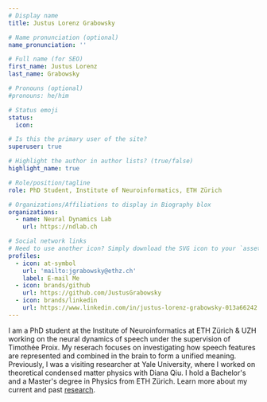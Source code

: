 ```yaml
---
# Display name
title: Justus Lorenz Grabowsky

# Name pronunciation (optional)
name_pronunciation: ''

# Full name (for SEO)
first_name: Justus Lorenz
last_name: Grabowsky

# Pronouns (optional)
#pronouns: he/him

# Status emoji
status:
  icon:

# Is this the primary user of the site?
superuser: true

# Highlight the author in author lists? (true/false)
highlight_name: true

# Role/position/tagline
role: PhD Student, Institute of Neuroinformatics, ETH Zürich

# Organizations/Affiliations to display in Biography blox
organizations:
  - name: Neural Dynamics Lab
    url: https://ndlab.ch

# Social network links
# Need to use another icon? Simply download the SVG icon to your `assets/media/icons/` folder.
profiles:
  - icon: at-symbol
    url: 'mailto:jgrabowsky@ethz.ch'
    label: E-mail Me
  - icon: brands/github
    url: https://github.com/JustusGrabowsky
  - icon: brands/linkedin
    url: https://www.linkedin.com/in/justus-lorenz-grabowsky-013a66242
---
```

I am a PhD student at the Institute of Neuroinformatics at ETH Zürich & UZH working on the neural dynamics of speech under the supervision of Timothée Proix. My reserach focuses on investigating how speech features are represented and combined in the brain to form a unified meaning. Previously, I was a visiting researcher at Yale University, where I worked on theoretical condensed matter physics with Diana Qiu. I hold a Bachelor's and a Master's degree in Physics from ETH Zürich. Learn more about my current and past [research](/projects/).
